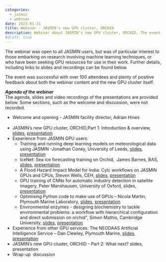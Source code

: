 ```yaml
---
categories:
  - jasmin
  - webinar
date: 2023-01-31
title: Webinar - JASMIN's new GPU cluster, ORCHID
description: Webinar about JASMIN’s new GPU cluster, ORCHID. The event provided information about ORCHID itself, as well as hearing from recent test users about their experiences with it. Users of other research GPU clusters also talked about their use cases and experience.
#draft: true
---
```

The webinar was open to all JASMIN users, but was of particular interest to those embarking on research involving machine learning techniques, or who have been seeking GPU resources for use in their work. Further details, including links to slides and recordings can be found below. 

The event was successful with over 100 attendees and plenty of positive feedback about both the webinar content and the new GPU cluster itself.

<h5 dir="ltr" style="margin-top: 0pt; margin-bottom: 0pt;"><span style="vertical-align: baseline;">Agenda of the webinar&nbsp;</span></h5>
<p dir="ltr" style="margin-top: 0pt; margin-bottom: 0pt;"><span style="vertical-align: baseline;">The agenda, slides and video recordings of the presentations are provided below. Some sections, such as the welcome and discussion, were not recorded.&nbsp;&nbsp;</span></p>
<p dir="ltr" style="margin-top: 0pt; margin-bottom: 0pt;"></p>
<ul>
<li dir="ltr" style="margin-top: 0pt; margin-bottom: 0pt;"><span style="vertical-align: baseline;">Welcome and opening - JASMIN facility director, Adrian Hines&nbsp; &nbsp; &nbsp; &nbsp; &nbsp; &nbsp; &nbsp; &nbsp; &nbsp; &nbsp; &nbsp; &nbsp; &nbsp; &nbsp; &nbsp; &nbsp; &nbsp; &nbsp; &nbsp; &nbsp; &nbsp; </span></li>
<li dir="ltr" style="margin-top: 0pt; margin-bottom: 0pt;"><span style="vertical-align: baseline;">JASMIN&rsquo;s new GPU cluster, ORCHID,Part 1: Introduction &amp; overview, </span><a href="https://drive.google.com/file/d/1QBlsx-WCoIfMPXq65wSrSEFvf9FYh1Fe/view?usp=share_link"><span style="vertical-align: baseline;">slides</span></a><span style="vertical-align: baseline;">, </span><a href="https://drive.google.com/file/d/1b1uG50X1sW0dZyXBU_rUeVyBhDVNQbZE/view?usp=share_link"><span style="vertical-align: baseline;">presentation</span></a><span style="vertical-align: baseline;">&nbsp;&nbsp;&nbsp;&nbsp;</span></li>
<li><span style="vertical-align: baseline;">Experience from JASMIN GPU users:</span><span style="vertical-align: baseline;">&nbsp;</span>
<ul>
<li>Training and running deep learning models on meteorological data using JASMIN -<span style="vertical-align: baseline;">Jonathan Coney</span><span style="vertical-align: baseline;">, University of Leeds, </span><a href="https://drive.google.com/file/d/1nPYBZAtsGiuyHObeBMr0iQ_px9dkdntv/view?usp=sharing"><span style="vertical-align: baseline;">slides</span></a><span style="vertical-align: baseline;">, </span><a href="https://drive.google.com/file/d/1mPjiZir68v9ZKe-O-_Kxe79IEGI56pnr/view?usp=share_link"><span style="vertical-align: baseline;">presentation</span></a>
<p dir="ltr" style="margin-top: 0pt; margin-bottom: 0pt;"><span style="vertical-align: baseline;"></span></p>
</li>
<li>
<p dir="ltr" style="margin-top: 0pt; margin-bottom: 0pt;"><span style="vertical-align: baseline;">IceNet: Sea ice forecasting training on Orchid,&nbsp; </span><span style="vertical-align: baseline;">James Barnes</span><span style="vertical-align: baseline;">, BAS, </span><a href="https://drive.google.com/file/d/1BzbyoEjSnFo5uTRQbX0EODCnS1vn1kzt/view?usp=sharing"><span style="vertical-align: baseline;">slides</span></a><span style="vertical-align: baseline;">, </span><a href="https://drive.google.com/file/d/1Wmi853aW9YbhL7ttPVs6fMteagJN1ZSg/view?usp=share_link"><span style="vertical-align: baseline;">presentation</span></a></p>
<p dir="ltr" style="margin-top: 0pt; margin-bottom: 0pt;"><span style="vertical-align: baseline;"></span></p>
</li>
<li>
<p dir="ltr" style="margin-top: 0pt; margin-bottom: 0pt;"><span style="vertical-align: baseline;">A Flood Hazard Impact Model for India: Cylc workflows on JASMIN GPUs and CPUs,</span><span style="vertical-align: baseline;"> Steven Wells</span><span style="vertical-align: baseline;">, CEH, </span><a href="https://drive.google.com/file/d/1r1yx87XnFcV5LtyGICdbo-SRcDNJXYC0/view?usp=share_link"><span style="vertical-align: baseline;">slides</span></a><span style="vertical-align: baseline;">, </span><a href="https://drive.google.com/file/d/1HWCppHnjDyIyMqRBZoaTzgv_MysrpU-C/view?usp=share_link"><span style="vertical-align: baseline;">presentation</span></a></p>
<p dir="ltr" style="margin-top: 0pt; margin-bottom: 0pt;"><span style="vertical-align: baseline;"></span></p>
</li>
<li>
<p dir="ltr" style="margin-top: 0pt; margin-bottom: 0pt;"><span style="vertical-align: baseline;">GPU training of CNNs for automatic industry detection in satellite imagery, </span><span style="vertical-align: baseline;">Peter Manshausen</span><span style="vertical-align: baseline;">, University of Oxford, slides, </span><a href="https://drive.google.com/file/d/1bZuLDsJxTWH7pigldUPzL0jknP4SIxxZ/view?usp=share_link"><span style="vertical-align: baseline;">presentation</span></a></p>
<p dir="ltr" style="margin-top: 0pt; margin-bottom: 0pt;"><span style="vertical-align: baseline;"></span></p>
</li>
<li>
<p dir="ltr" style="margin-top: 0pt; margin-bottom: 0pt;"><span style="vertical-align: baseline;">Optimising Python code to make use of GPUs &ndash; Nicola Martin, Plymouth Marine Laboratory, </span><a href="https://drive.google.com/file/d/1ysL-ZVZ46AurxAXqLQgxJvNGtb1ixjeZ/view?usp=sharing"><span style="vertical-align: baseline;">slides</span></a><span style="vertical-align: baseline;">, </span><a href="https://drive.google.com/file/d/1yJrQA04-dv6_-Q5qwfT-uz7P4ALmh_LR/view?usp=share_link"><span style="vertical-align: baseline;">presentation</span></a></p>
</li>
<li>
<p dir="ltr" style="margin-top: 0pt; margin-bottom: 0pt;"><a href="https://drive.google.com/file/d/1yJrQA04-dv6_-Q5qwfT-uz7P4ALmh_LR/view?usp=share_link"><span style="vertical-align: baseline;"></span></a><span style="vertical-align: baseline;">Environmental enzymes - designing biochemistry to tackle environmental problems: a workflow with hierarchical configuration and direct submission on orchid", Simon Mathis, Cambridge University, </span><a href="https://drive.google.com/file/d/1mwbtXpbpoLDduTHJWXUZCh_neapC5ObY/view?usp=share_link"><span style="vertical-align: baseline;">slides</span></a><span style="vertical-align: baseline;">, </span><a href="https://drive.google.com/file/d/1Y86jtpN07oW0uSKKGaB_6FAV6Vkxwz6K/view?usp=share_link"><span style="vertical-align: baseline;">presentation</span></a><span style="vertical-align: baseline;"> &nbsp; &nbsp; &nbsp; &nbsp; &nbsp; &nbsp; &nbsp; &nbsp; &nbsp; </span><span style="vertical-align: baseline;">&nbsp; &nbsp; &nbsp; &nbsp; &nbsp; &nbsp; &nbsp; &nbsp; &nbsp; &nbsp; &nbsp; &nbsp; &nbsp; &nbsp; &nbsp; &nbsp; &nbsp; &nbsp; &nbsp;</span></p>
</li>
</ul>
</li>
<li><span style="vertical-align: baseline;">Experience from other GPU services:&nbsp;</span>The NEODAAS Artificial Intelligence Service &ndash; Dan Clewley, Plymouth Marine, <a href="https://drive.google.com/file/d/1KycnakcPE3YKIESK4SxuCXYS8K5F5Kez/view?usp=sharing"><span style="vertical-align: baseline;">slides</span></a><span style="vertical-align: baseline;">, </span><a href="https://drive.google.com/file/d/1dAior17wrlDu3LJXYUZjOlQoUoh2PmYH/view?usp=share_link"><span style="vertical-align: baseline;">presentation</span></a></li>
<li>JASMIN&rsquo;s new GPU cluster, ORCHID - Part 2: What next? <a href="https://drive.google.com/file/d/1DZfxr72QPRMKWeOyXj8aWc63v2fyGB48/view?usp=share_link" style="text-decoration: none;"><span>slides</span></a><span style="text-decoration: none; vertical-align: baseline;">, </span><a href="https://drive.google.com/file/d/1zshl1T0rekKFOVSG3Gu-RcmP08yxPIKX/view?usp=share_link" style="text-decoration: none;"><span>presentation</span></a><span style="text-decoration: none; vertical-align: baseline;">&nbsp; &nbsp; &nbsp; &nbsp; &nbsp; &nbsp; &nbsp; &nbsp; </span></li>
<li><span style="text-decoration: none; vertical-align: baseline;">Wrap-up&nbsp; discussion</span></li>
</ul>